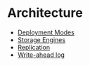 Architecture
============

- [Deployment Modes](DeploymentModes/README.md)
- [Storage Engines](StorageEngines.md)
- [Replication](Replication/README.md)
- [Write-ahead log](WriteAheadLog.md)